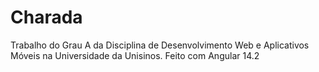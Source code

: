 # Charada

Trabalho do Grau A da Disciplina de Desenvolvimento Web e Aplicativos Móveis na Universidade da Unisinos.
Feito com Angular 14.2
